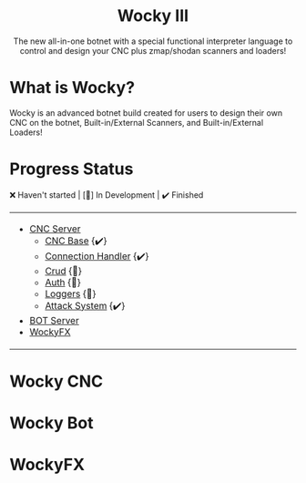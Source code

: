 <div align="center">
<h1>Wocky III</h1>
<p>The new all-in-one botnet with a special functional interpreter language to control and design your CNC plus zmap/shodan scanners and loaders!</p>
</div>

# What is Wocky?
Wocky is an advanced botnet build created for users to design their own CNC on the botnet, Built-in/External Scanners, and Built-in/External Loaders!

# Progress Status
❌ Haven't started | [🚧] In Development | ✔️ Finished
<table>
    <tr>
        <td width=40% valign=top>

* [CNC Server](#wocky-cnc)
    * [CNC Base](https://github.com/Skrillec-Security/Wocky-III/tree/main/core/wocky/client_cnc.v) {✔️}
    * [Connection Handler](https://github.com/Skrillec-Security/Wocky-III/tree/main/core/wocky/client_handler.v) {✔️}
    * [Crud](https://github.com/Skrillec-Security/Wocky-III/tree/main/core/crud) {🚧}
    * [Auth](https://github.com/Skrillec-Security/Wocky-III/tree/main/core/auth) {🚧}
    * [Loggers](https://github.com/Skrillec-Security/Wocky-III/tree/main/core/logger) {🚧}
    * [Attack System](https://github.com/Skrillec-Security/Wocky-III/tree/main/core/attack_system) {✔️}
* [BOT Server](#wocky-bot)
* [WockyFX](#wockyfx)
        </td>
    </tr>
</table>

# Wocky CNC

# Wocky Bot

# WockyFX

